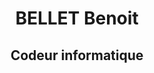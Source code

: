 <!DOCTYPE html>
<html>
    <header>
        <h1> BELLET Benoit </h1>
        <h2> Codeur informatique </h2>
    </header>  
</html>

